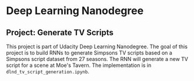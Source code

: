 # Deep Learning Nanodegree

## Project: Generate TV Scripts

This project is part of Udacity Deep Learning Nanodegree. The goal of this project is to build RNNs to generate Simpsons TV scripts based on a Simpsons script dataset from 27 seasons. The RNN will generate a new TV script for a scene at Moe's Tavern. The implementation is in `dlnd_tv_script_generation.ipynb`.
